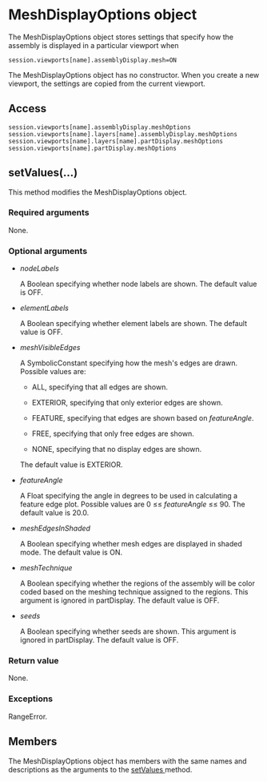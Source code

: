 # MeshDisplayOptions object

The MeshDisplayOptions object stores settings that specify how the assembly is displayed in a particular viewport when

```
session.viewports[name].assemblyDisplay.mesh=ON
```

The MeshDisplayOptions object has no constructor. When you create a new viewport, the settings are copied from the current viewport.

## Access

```
session.viewports[name].assemblyDisplay.meshOptions
session.viewports[name].layers[name].assemblyDisplay.meshOptions
session.viewports[name].layers[name].partDisplay.meshOptions
session.viewports[name].partDisplay.meshOptions
```

## setValues(...)



This method modifies the MeshDisplayOptions object.



### Required arguments

None.

### Optional arguments

- *nodeLabels*

  A Boolean specifying whether node labels are shown. The default value is OFF.

- *elementLabels*

  A Boolean specifying whether element labels are shown. The default value is OFF.

- *meshVisibleEdges*

  A SymbolicConstant specifying how the mesh's edges are drawn. Possible values are:

  - ALL, specifying that all edges are shown.

  - EXTERIOR, specifying that only exterior edges are shown.

  - FEATURE, specifying that edges are shown based on *featureAngle*.

  - FREE, specifying that only free edges are shown.

  - NONE, specifying that no display edges are shown.

  The default value is EXTERIOR.

- *featureAngle*

  A Float specifying the angle in degrees to be used in calculating a feature edge plot. Possible values are 0 ≤≤ *featureAngle* ≤≤ 90. The default value is 20.0.

- *meshEdgesInShaded*

  A Boolean specifying whether mesh edges are displayed in shaded mode. The default value is ON.

- *meshTechnique*

  A Boolean specifying whether the regions of the assembly will be color coded based on the meshing technique assigned to the regions. This argument is ignored in partDisplay. The default value is OFF.

- *seeds*

  A Boolean specifying whether seeds are shown. This argument is ignored in partDisplay. The default value is OFF.

### Return value

None.

### Exceptions

RangeError.



## Members

The MeshDisplayOptions object has members with the same names and descriptions as the arguments to the [setValues ](https://help.3ds.com/2022/english/DSSIMULIA_Established/SIMACAEKERRefMap/simaker-c-meshdisplayoptionspyc.htm?ContextScope=all#simaker-meshdisplayoptionssetvaluespyc)method.